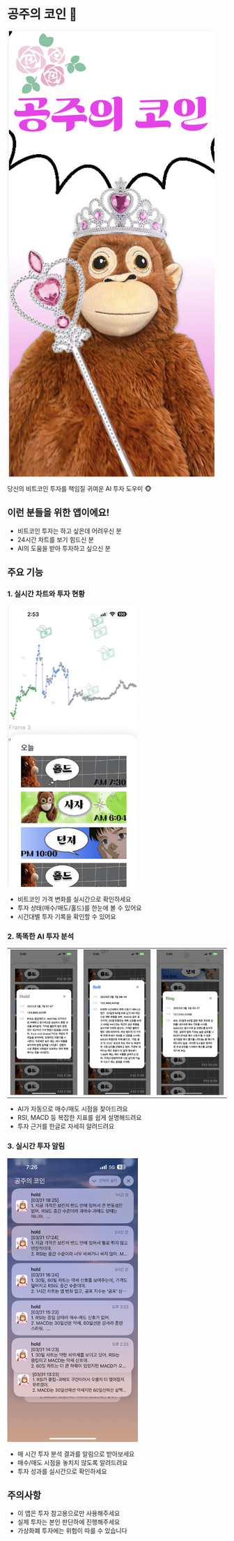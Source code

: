 # 공주의 코인 👑

![로고](assets/screenshots/로딩화면.png)

당신의 비트코인 투자를 책임질 귀여운 AI 투자 도우미 🐵

## 이런 분들을 위한 앱이에요!

- 비트코인 투자는 하고 싶은데 어려우신 분
- 24시간 차트를 보기 힘드신 분
- AI의 도움을 받아 투자하고 싶으신 분

## 주요 기능

### 1. 실시간 차트와 투자 현황
<img src="assets/screenshots/메인화면1.png" width="300">

- 비트코인 가격 변화를 실시간으로 확인하세요
- 투자 상태(매수/매도/홀드)를 한눈에 볼 수 있어요
- 시간대별 투자 기록을 확인할 수 있어요

### 2. 똑똑한 AI 투자 분석
<table>
  <tr>
    <td><img src="assets/screenshots/매매기록상세보기_1.PNG" width="250"></td>
    <td><img src="assets/screenshots/매매기록상세보기_2.PNG" width="250"></td>
    <td><img src="assets/screenshots/매매기록상세보기_3.PNG" width="250"></td>
  </tr>
</table>

- AI가 자동으로 매수/매도 시점을 찾아드려요
- RSI, MACD 등 복잡한 지표를 쉽게 설명해드려요
- 투자 근거를 한글로 자세히 알려드려요

### 3. 실시간 투자 알림
<img src="assets/screenshots/푸시알림.PNG" width="300">

- 매 시간 투자 분석 결과를 알림으로 받아보세요
- 매수/매도 시점을 놓치지 않도록 알려드려요
- 투자 성과를 실시간으로 확인하세요

## 주의사항

- 이 앱은 투자 참고용으로만 사용해주세요
- 실제 투자는 본인 판단하에 진행해주세요
- 가상화폐 투자에는 위험이 따를 수 있습니다

